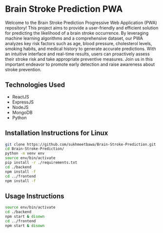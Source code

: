 # Brain Stroke Prediction PWA

Welcome to the Brain Stroke Prediction Progressive Web Application (PWA) repository! This project aims to provide a user-friendly and efficient solution for predicting the likelihood of a brain stroke occurrence. By leveraging machine learning algorithms and a comprehensive dataset, our PWA analyzes key risk factors such as age, blood pressure, cholesterol levels, smoking habits, and medical history to generate accurate predictions. With an intuitive interface and real-time results, users can proactively assess their stroke risk and take appropriate preventive measures. Join us in this important endeavor to promote early detection and raise awareness about stroke prevention.

## Technologies Used

- ReactJS
- ExpressJS
- NodeJS
- MongoDB
- Python

## Installation Instructions for Linux

```bash
git clone https://github.com/sukhmeetbawa/Brain-Stroke-Prediction.git
cd Brain-Stroke-Prediction/
python -m venv env
source env/bin/activate
pip install -r ./requirements.txt
cd ./backend
npm install -f
cd ../frontend
npm install -f
```

## Usage Instructions

```bash
source env/bin/activate
cd ./backend
npm start & disown
cd ../frontend
npm start & disown
```
